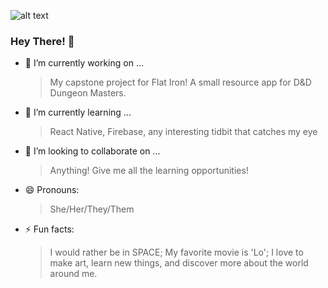 ![alt text](https://www.canva.com/design/DAEgz2YQm6M/jvl2nccR0bIy417E99KDEw/view?utm_content=DAEgz2YQm6M&utm_campaign=designshare&utm_medium=link&utm_source=homepage_design_menu "banner")
### Hey There! 👋

- 🔭 I’m currently working on ...
    > My capstone project for Flat Iron! A small resource app for D&D Dungeon Masters.
- 🌱 I’m currently learning ...
    > React Native, Firebase, any interesting tidbit that catches my eye
- 👯 I’m looking to collaborate on ...
    > Anything! Give me all the learning opportunities!
- 😄 Pronouns: 
    > She/Her/They/Them
- ⚡ Fun facts: 
    >I would rather be in SPACE; My favorite movie is 'Lo'; I love to make art, learn new things, and discover more about the world around me. 

